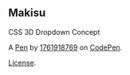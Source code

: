 Makisu
------
CSS 3D Dropdown Concept

A [Pen](https://codepen.io/1761918769/pen/QWxKMYY) by [1761918769](https://codepen.io/1761918769) on [CodePen](https://codepen.io).

[License](https://codepen.io/license/pen/QWxKMYY).